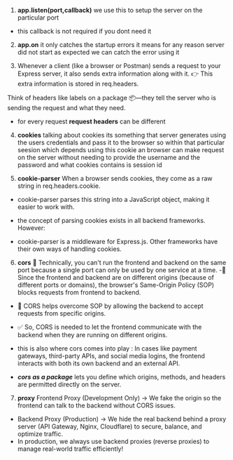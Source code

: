  1. **app.listen(port,callback)** we use this to setup the server on the particular port
  - this callback is not required if you dont need it

2. **app.on** it only catches the startup errors it means for any reason server did not start as expected we can catch the error using it

3. Whenever a client (like a browser or Postman) sends a request to your Express server, it also sends extra information along with it.
👉 This extra information is stored in req.headers.

Think of headers like labels on a package 📦—they tell the server who is sending the request and what they need.
 - for every request **request headers** can be different

 4. **cookies** talking about cookies its something that server generates using the users credentials and pass it to the browser so within that particular seesion which depends using this cookie an browser can make request on the server without needing to provide the username and the password and what cookies contains is session id

 5. **cookie-parser** When a browser sends cookies, they come as a raw string in req.headers.cookie.
 - cookie-parser parses this string into a JavaScript object, making it easier to work with.
 - the concept of parsing cookies exists in all backend frameworks. However:

- cookie-parser is a middleware for Express.js.
Other frameworks have their own ways of handling cookies.

6. **cors** 🔹 Technically, you can't run the frontend and backend on the same port because a single port can only be used by one service at a time.
-🔹 Since the frontend and backend are on different origins (because of different ports or domains), the browser's Same-Origin Policy (SOP) blocks requests from frontend to backend.
- 🔹 CORS helps overcome SOP by allowing the backend to accept requests from specific origins.

- ✅ So, CORS is needed to let the frontend communicate with the backend when they are running on different origins.
- this is also where cors comes into play : In cases like payment gateways, third-party APIs, and social media logins, the frontend interacts with both its own backend and an external API.
- ***cors as a package*** lets you define which origins, methods, and headers are permitted directly on the server.

7. **proxy** Frontend Proxy (Development Only) → We fake the origin so the frontend can talk to the backend without CORS issues.
 - Backend Proxy (Production) → We hide the real backend behind a proxy server (API Gateway, Nginx, Cloudflare) to secure, balance, and optimize traffic.
- In production, we always use backend proxies (reverse proxies) to manage real-world traffic efficiently!

